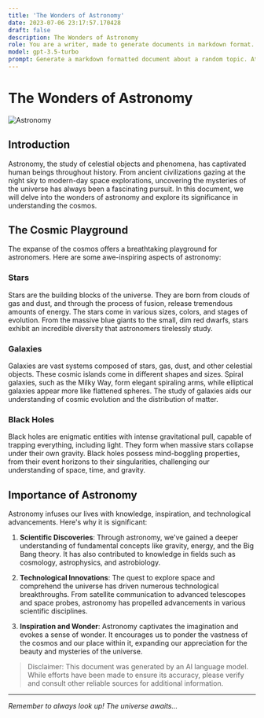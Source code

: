 ```yaml
---
title: 'The Wonders of Astronomy'
date: 2023-07-06 23:17:57.170428
draft: false
description: The Wonders of Astronomy
role: You are a writer, made to generate documents in markdown format. It is very important that all of the documents you generate are in valid markdown format.
model: gpt-3.5-turbo
prompt: Generate a markdown formatted document about a random topic. At the bottom, include a disclaimer explaining that the document was generated by you. The first line of the document should be the title. Make sure that the entire document is in proper markdown format, using a mix of various tags to make the document visually appealing.
---
```


# The Wonders of Astronomy

![Astronomy](https://www.example.com/astronomy.jpg)

## Introduction

Astronomy, the study of celestial objects and phenomena, has captivated human beings throughout history. From ancient civilizations gazing at the night sky to modern-day space explorations, uncovering the mysteries of the universe has always been a fascinating pursuit. In this document, we will delve into the wonders of astronomy and explore its significance in understanding the cosmos.

## The Cosmic Playground

The expanse of the cosmos offers a breathtaking playground for astronomers. Here are some awe-inspiring aspects of astronomy:

### Stars

Stars are the building blocks of the universe. They are born from clouds of gas and dust, and through the process of fusion, release tremendous amounts of energy. The stars come in various sizes, colors, and stages of evolution. From the massive blue giants to the small, dim red dwarfs, stars exhibit an incredible diversity that astronomers tirelessly study.

### Galaxies

Galaxies are vast systems composed of stars, gas, dust, and other celestial objects. These cosmic islands come in different shapes and sizes. Spiral galaxies, such as the Milky Way, form elegant spiraling arms, while elliptical galaxies appear more like flattened spheres. The study of galaxies aids our understanding of cosmic evolution and the distribution of matter.

### Black Holes

Black holes are enigmatic entities with intense gravitational pull, capable of trapping everything, including light. They form when massive stars collapse under their own gravity. Black holes possess mind-boggling properties, from their event horizons to their singularities, challenging our understanding of space, time, and gravity.

## Importance of Astronomy

Astronomy infuses our lives with knowledge, inspiration, and technological advancements. Here's why it is significant:

1. **Scientific Discoveries**: Through astronomy, we've gained a deeper understanding of fundamental concepts like gravity, energy, and the Big Bang theory. It has also contributed to knowledge in fields such as cosmology, astrophysics, and astrobiology.

2. **Technological Innovations**: The quest to explore space and comprehend the universe has driven numerous technological breakthroughs. From satellite communication to advanced telescopes and space probes, astronomy has propelled advancements in various scientific disciplines.

3. **Inspiration and Wonder**: Astronomy captivates the imagination and evokes a sense of wonder. It encourages us to ponder the vastness of the cosmos and our place within it, expanding our appreciation for the beauty and mysteries of the universe.

> Disclaimer: This document was generated by an AI language model. While efforts have been made to ensure its accuracy, please verify and consult other reliable sources for additional information.

---

*Remember to always look up! The universe awaits...*